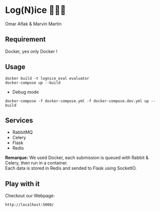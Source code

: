 # Log(N)ice 🚀🚀🚀

Omar Aflak & Marvin Martin

## Requirement
Docker, yes only Docker !

## Usage
```
docker build -t lognice_eval evaluator
docker-compose up --build
```
* Debug mode
```
docker-compose -f docker-compose.yml -f docker-compose.dev.yml up --build
```

## Services

* RabbitMQ
* Celery
* Flask
* Redis

**Remarque:**
We used Docker, each submission is queued with Rabbit & Celery, then run in a container. \
Each data is stored in Redis and sended to Flask using SocketIO.

## Play with it
Checkout our Webpage:
```
http://localhost:5000/
```



